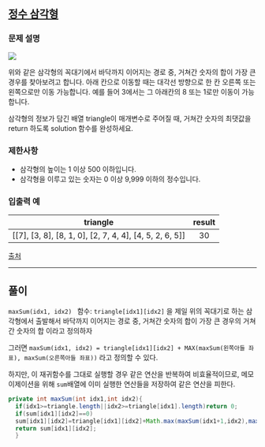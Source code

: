 ## [정수 삼각형](https://programmers.co.kr/learn/courses/30/lessons/43105)

### 문제 설명

![](https://grepp-programmers.s3.amazonaws.com/files/production/97ec02cc39/296a0863-a418-431d-9e8c-e57f7a9722ac.png)

위와 같은 삼각형의 꼭대기에서 바닥까지 이어지는 경로 중, 거쳐간 숫자의 합이 가장 큰 경우를 찾아보려고 합니다. 아래 칸으로 이동할 때는 대각선 방향으로 한 칸 오른쪽 또는 왼쪽으로만 이동 가능합니다. 예를 들어
3에서는 그 아래칸의 8 또는 1로만 이동이 가능합니다.

삼각형의 정보가 담긴 배열 triangle이 매개변수로 주어질 때, 거쳐간 숫자의 최댓값을 return 하도록 solution 함수를 완성하세요.

### 제한사항

- 삼각형의 높이는 1 이상 500 이하입니다.
- 삼각형을 이루고 있는 숫자는 0 이상 9,999 이하의 정수입니다.

### 입출력 예

| triangle | result |
| :---: | :---:|
| [[7], [3, 8], [8, 1, 0], [2, 7, 4, 4], [4, 5, 2, 6, 5]]    | 30 |

[출처](http://stats.ioinformatics.org/countries/SWE)

***

## 풀이

`maxSum(idx1, idx2) ` 함수: `triangle[idx1][idx2]` 을 제일 위의 꼭대기로 하는 삼각형에서 출발해서 바닥까지 이어지는 경로 중, 거쳐간 숫자의 합이 가장 큰 경우의 거쳐간 숫자의
합 이라고 정의하자

그러면 `maxSum(idx1, idx2) = triangle[idx1][idx2] + MAX(maxSum(왼쪽아들 좌표), maxSum(오른쪽아들 좌표))` 라고 정의할 수 있다.

하지만, 이 재귀함수를 그대로 실행할 경우 같은 연산을 반복하여 비효율적이므로, 메모이제이션을 위해 `sum`배열에 이미 실행한 연산들을 저장하여 같은 연산을 피한다.

```java
private int maxSum(int idx1,int idx2){
  if(idx1>=triangle.length||idx2>=triangle[idx1].length)return 0;
  if(sum[idx1][idx2]==0)
  sum[idx1][idx2]=triangle[idx1][idx2]+Math.max(maxSum(idx1+1,idx2),maxSum(idx1+1,idx2+1));
  return sum[idx1][idx2];
  }
```
